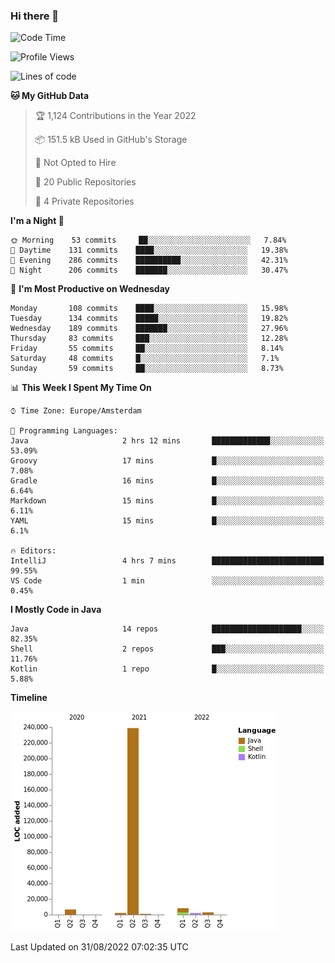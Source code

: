 ### Hi there 👋


<!--START_SECTION:waka-->
![Code Time](http://img.shields.io/badge/Code%20Time-2%2C474%20hrs%205%20mins-blue)

![Profile Views](http://img.shields.io/badge/Profile%20Views-0-blue)

![Lines of code](https://img.shields.io/badge/From%20Hello%20World%20I%27ve%20Written-262%20Thousand%20lines%20of%20code-blue)

**🐱 My GitHub Data** 

> 🏆 1,124 Contributions in the Year 2022
 > 
> 📦 151.5 kB Used in GitHub's Storage 
 > 
> 🚫 Not Opted to Hire
 > 
> 📜 20 Public Repositories 
 > 
> 🔑 4 Private Repositories  
 > 
**I'm a Night 🦉** 

```text
🌞 Morning    53 commits     ██░░░░░░░░░░░░░░░░░░░░░░░   7.84% 
🌆 Daytime    131 commits    ████░░░░░░░░░░░░░░░░░░░░░   19.38% 
🌃 Evening    286 commits    ██████████░░░░░░░░░░░░░░░   42.31% 
🌙 Night      206 commits    ███████░░░░░░░░░░░░░░░░░░   30.47%

```
📅 **I'm Most Productive on Wednesday** 

```text
Monday       108 commits    ████░░░░░░░░░░░░░░░░░░░░░   15.98% 
Tuesday      134 commits    █████░░░░░░░░░░░░░░░░░░░░   19.82% 
Wednesday    189 commits    ███████░░░░░░░░░░░░░░░░░░   27.96% 
Thursday     83 commits     ███░░░░░░░░░░░░░░░░░░░░░░   12.28% 
Friday       55 commits     ██░░░░░░░░░░░░░░░░░░░░░░░   8.14% 
Saturday     48 commits     █░░░░░░░░░░░░░░░░░░░░░░░░   7.1% 
Sunday       59 commits     ██░░░░░░░░░░░░░░░░░░░░░░░   8.73%

```


📊 **This Week I Spent My Time On** 

```text
⌚︎ Time Zone: Europe/Amsterdam

💬 Programming Languages: 
Java                     2 hrs 12 mins       █████████████░░░░░░░░░░░░   53.09% 
Groovy                   17 mins             █░░░░░░░░░░░░░░░░░░░░░░░░   7.08% 
Gradle                   16 mins             █░░░░░░░░░░░░░░░░░░░░░░░░   6.64% 
Markdown                 15 mins             █░░░░░░░░░░░░░░░░░░░░░░░░   6.11% 
YAML                     15 mins             █░░░░░░░░░░░░░░░░░░░░░░░░   6.1%

🔥 Editors: 
IntelliJ                 4 hrs 7 mins        █████████████████████████   99.55% 
VS Code                  1 min               ░░░░░░░░░░░░░░░░░░░░░░░░░   0.45%

```

**I Mostly Code in Java** 

```text
Java                     14 repos            ████████████████████░░░░░   82.35% 
Shell                    2 repos             ███░░░░░░░░░░░░░░░░░░░░░░   11.76% 
Kotlin                   1 repo              █░░░░░░░░░░░░░░░░░░░░░░░░   5.88%

```


**Timeline**

![Chart not found](https://raw.githubusercontent.com/powercasgamer/powercasgamer/master/charts/bar_graph.png) 


 Last Updated on 31/08/2022 07:02:35 UTC
<!--END_SECTION:waka-->
